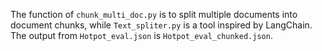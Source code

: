 The function of `chunk_multi_doc.py` is to split multiple documents into document chunks, while `Text_spliter.py` is a tool inspired by LangChain. The output from `Hotpot_eval.json` is `Hotpot_eval_chunked.json`.
